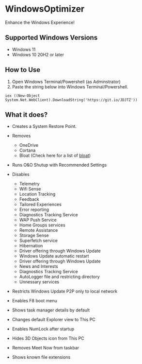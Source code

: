 # WindowsOptimizer
 Enhance the Windows Experience!

## Supported Windows Versions
- Windows 11
- Windows 10 20H2 or later

## How to Use
1. Open Windows Terminal/Powershell (as Adminstrator)
2. Paste the string below into Windows Terminal/Powershell.
```
iex ((New-Object System.Net.WebClient).DownloadString('https://git.io/JDJTZ'))
```

## What it does?
- Creates a System Restore Point.
- Removes 
    - OneDrive
    - Cortana
    - Bloat (Check here for a list of [bloat](https://github.com/haridhayal11/WindowsOptimizer/blob/main/optimizer.ps1#L84))
- Runs O&O Shutup with Recommended Settings
- Disables 
    - Telemetry
    - Wifi Sense
    - Location Tracking
    - Feedback
    - Tailored Experiences
    - Error reporting
    - Diagnostics Tracking Service
    - WAP Push Service
    - Home Groups services
    - Remote Assistance
    - Storage Sense
    - Superfetch service
    - Hibernation
    - Driver offering through Windows Update
    - Windows Update automatic restart
    - Driver offering through Windows Update
    - News and Interests
    - Diagnostics Tracking Service
    - AutoLogger file and restricting directory
    - Unnessary services

- Restricts Windows Update P2P only to local network    
- Enables F8 boot menu
- Shows task manager details by default
- Changes default Explorer view to This PC
- Enables NumLock after startup
- Hides 3D Objects icon from This PC
- Removes Meet Now from taskbar
- Shows known file extensions
